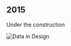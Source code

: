 ## 2015

Under the construction

![Data in Design](https://namjulee.github.io/njs-lab-public/project/2015-strip-based-fabrication/2015-strip-based-fabrication.jpg)
